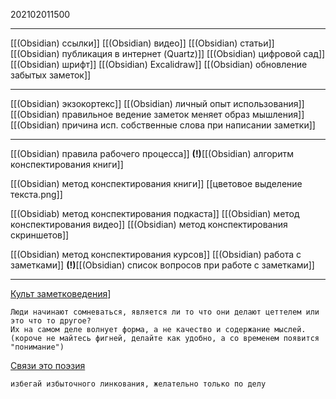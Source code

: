 202102011500

***

[[(Obsidian) ссылки]]
[[(Obsidian) видео]]
[[(Obsidian) статьи]]
[[(Obsidian) публикация в интернет (Quartz)]]
[[(Obsidian) цифровой сад]]
[[(Obsidian) шрифт]]
[[(Obsidian) Excalidraw]]
[[(Obsidian) обновление забытых заметок]]

***

[[(Obsidian) экзокортекс]]
[[(Obsidian) личный опыт использования]]
[[(Obsidian) правильное ведение заметок меняет образ мышления]]
[[(Obsidian) причина исп. собственные слова при написании заметки]]

***

[[(Obsidian) правила рабочего процесса]]
**(!)**[[(Obsidian) алгоритм конспектирования книги]]

[[(Obsidian) метод конспектирования книги]]
[[цветовое выделение текста.png]]

[[(Obsidiab) метод конспектирования подкаста]]
[[(Obsidian) метод конспектирования видео]]
[[(Obsidian) метод конспектирования скриншетов]]

[[(Obsidian) метод конспектирования курсов]]
[[(Obsidian) работа с заметками]]
**(!)**[[(Obsidian) список вопросов при работе с заметками]]

***

[Культ заметковедения](https://zttl.space/t/kult-zametkovedeniya/1136)]
```
Люди начинают сомневаться, является ли то что они делают цеттелем или это что то другое?
Их на самом деле волнует форма, а не качество и содержание мыслей.
(короче не майтесь фигней, делайте как удобно, а со временем появится "понимание")
```

[Связи это поэзия](https://zttl.space/t/svyazi-eto-poeziya/1133)
```
избегай избыточного линкования, желательно только по делу
```